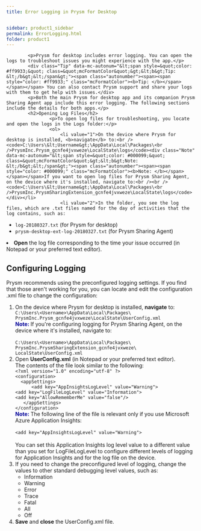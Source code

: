```yaml
---
title: Error Logging in Prysm for Desktop


sidebar: product1_sidebar
permalink: ErrorLogging.html
folder: product1
---
```

<html><body>
				   
			
			<p>Prysm for desktop includes error logging. You can open the logs to troubleshoot issues you might experience with the app.</p>
			<div class="Tip" data-mc-autonum="&lt;span style=&quot;color: #ff9933;&quot; class=&quot;mcFormatColor&quot;&gt;&lt;b&gt;Tip: &lt;/b&gt;&lt;/span&gt;"><span class="autonumber"><span><span style="color: #ff9933;" class="mcFormatColor"><b>Tip: </b></span></span></span> You can also contact Prysm support and share your logs with them to get help with issues.</div>
			<p>Both the main Prysm for desktop app and its companion Prysm Sharing Agent app include this error logging. The following sections include the details for both apps.</p>
			<h2>Opening Log Files</h2>
					<p>To open log files for troubleshooting, you locate and open the logs in the Logs folder:</p>
					<ol>
						<li value="1">On the device where Prysm for desktop is installed, <b>navigate</b> to:<br /><code>C:\Users\&lt;Username&gt;\AppData\Local\Packages\<br />PrysmInc.Prysm_gcnfe4jvxweze\LocalState\logs</code><div class="Note" data-mc-autonum="&lt;span style=&quot;color: #000099;&quot; class=&quot;mcFormatColor&quot;&gt;&lt;b&gt;Note: &lt;/b&gt;&lt;/span&gt;"><span class="autonumber"><span><span style="color: #000099;" class="mcFormatColor"><b>Note: </b></span></span></span>If you want to open log files for Prysm Sharing Agent, on the device where it's installed, navigate to:<br /><br /><code>C:\Users\&lt;Username&gt;\AppData\Local\Packages\<br />PrysmInc.PrysmSharingExtension_gcnfe4jvxweze\LocalState\logs</code></div></li>
						<li value="2">In the folder, you see the log files, which are .txt files named for the day of activities that the log contains, such as:
<ul><li><code>log-20180327.txt</code> (for Prysm for desktop)</li><li><code>prysm-desktop-ext-log-20180327.txt</code> (for Prysm Sharing Agent)</li></ul></li>
						<li value="3"><b>Open</b> the log file corresponding to the time your issue occurred (in Notepad or your preferred text editor).</li>
					</ol>
				</div>
			</div>
			<h2>Configuring Logging</h2>
					<p>Prysm recommends using the preconfigured logging settings. If you find that those aren't working for you, you can locate and edit the configuration .xml file to change the configuration: </p>
					<ol>
						<li value="1">On the device where Prysm for desktop is installed, <b>navigate</b> to:<br /><code>C:\Users\&lt;Username&gt;\AppData\Local\Packages\<br />PrysmInc.Prysm_gcnfe4jvxweze\LocalState\UserConfig.xml</code><br /><div class="Note" data-mc-autonum="&lt;span style=&quot;color: #000099;&quot; class=&quot;mcFormatColor&quot;&gt;&lt;b&gt;Note: &lt;/b&gt;&lt;/span&gt;"><span class="autonumber"><span><span style="color: #000099;" class="mcFormatColor"><b>Note: </b></span></span></span>If you're configuring logging for Prysm Sharing Agent, on the device where it's installed, navigate to:<br /><br /><code>C:\Users\&lt;Username&gt;\AppData\Local\Packages\<br />PrysmInc.PrysmSharingExtension_gcnfe4jvxweze\<br />LocalState\UserConfig.xml</code></div></li>
						<li value="2">Open <b>UserConfig.xml</b> (in Notepad or your preferred text editor).<br />The contents of the file look similar to the following:<br /><code>&lt;?xml version="1.0" encoding="utf-8" ?&gt;<br />&lt;configuration&gt;<br />  &lt;appSettings&gt;<br />      &lt;add key="AppInsightsLogLevel" value="Warning"&gt;<br />&lt;add key="LogFileLogLevel" value="Information"&gt;<br />&lt;add key="AllowRememberMe" value="false"/&gt;<br />   &lt;/appSettings&gt;<br />&lt;/configuration&gt;</code><br /><div class="Note" data-mc-autonum="&lt;span style=&quot;color: #000099;&quot; class=&quot;mcFormatColor&quot;&gt;&lt;b&gt;Note: &lt;/b&gt;&lt;/span&gt;"><span class="autonumber"><span><span style="color: #000099;" class="mcFormatColor"><b>Note: </b></span></span></span>The following line of the file is relevant only if you use Microsoft Azure Application Insights:<br /><br /><code>&lt;add key="AppInsightsLogLevel" value="Warning"&gt;<br /></code><br />You can set this Application Insights log level value to a different value than you set for LogFileLogLevel to configure different levels of logging for Application Insights and for the log file on the device.</div></li>
						<li value="3">If you need to change the preconfigured level of logging, change the values to other standard debugging level values, such as:
<ul><li>Information</li><li>Warning</li><li>Error</li><li>Trace</li><li>Fatal</li><li>All</li><li>Off</li></ul></li>
						<li value="4"><b>Save</b> and <b>close</b> the UserConfig.xml file.</li>
					</ol>

</body></html>
				
